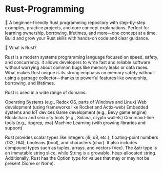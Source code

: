 # Rust-Programming
🦀 A beginner-friendly Rust programming repository with step-by-step examples, practice projects, and core concept explanations. Perfect for learning ownership, borrowing, lifetimes, and more—one concept at a time. Build and grow your Rust skills with hands-on code and clear guidance.

🦀 What is Rust?

Rust is a modern systems programming language focused on speed, safety, and concurrency. It allows developers to write fast and reliable software without worrying about common bugs like memory leaks or data races. What makes Rust unique is its strong emphasis on memory safety without using a garbage collector—thanks to powerful features like ownership, borrowing, and lifetimes.

Rust is used in a wide range of domains:

Operating Systems (e.g., Redox OS, parts of Windows and Linux)
Web development (using frameworks like Rocket and Actix-web)
Embedded systems and IoT devices
Game development (e.g., Bevy game engine)
Blockchain and security tools (e.g., Solana, crypto wallets)
Command-line tools (e.g., ripgrep, exa)
Machine Learning (with growing libraries and support)

Rust provides scalar types like integers (i8, u8, etc.), floating-point numbers (f32, f64), booleans (bool), and characters (char). It also includes compound types such as tuples, arrays, and vectors (Vec). The &str type is an immutable string slice, while String is a growable, heap-allocated string. Additionally, Rust has the Option type for values that may or may not be present (Some or None).

